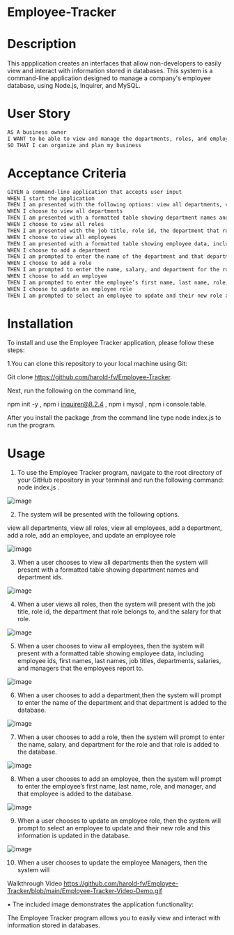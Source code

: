 # Employee-Tracker

# Description
This appplication creates an interfaces that allow non-developers to easily view and interact with information stored in databases. This system is a command-line application designed to manage a company's employee database, using Node.js, Inquirer, and MySQL.

# User Story

```md
AS A business owner
I WANT to be able to view and manage the departments, roles, and employees in my company
SO THAT I can organize and plan my business
```

# Acceptance Criteria

```md
GIVEN a command-line application that accepts user input
WHEN I start the application
THEN I am presented with the following options: view all departments, view all roles, view all employees, add a department, add a role, add an employee, and update an employee role
WHEN I choose to view all departments
THEN I am presented with a formatted table showing department names and department ids
WHEN I choose to view all roles
THEN I am presented with the job title, role id, the department that role belongs to, and the salary for that role
WHEN I choose to view all employees
THEN I am presented with a formatted table showing employee data, including employee ids, first names, last names, job titles, departments, salaries, and managers that the employees report to
WHEN I choose to add a department
THEN I am prompted to enter the name of the department and that department is added to the database
WHEN I choose to add a role
THEN I am prompted to enter the name, salary, and department for the role and that role is added to the database
WHEN I choose to add an employee
THEN I am prompted to enter the employee’s first name, last name, role, and manager, and that employee is added to the database
WHEN I choose to update an employee role
THEN I am prompted to select an employee to update and their new role and this information is updated in the database 
```


# Installation

To install and use the Employee Tracker application, please follow these steps:

1.You can clone this repository to your local machine using Git:

Git clone https://github.com/harold-fv/Employee-Tracker.

Next, run the following on the command line, 

npm init -y ,
npm i inquirer@8.2.4 ,
npm i mysql ,
npm i console.table.

After you install the package ,from the command line type node index.js to run the program.

# Usage

1. To use the Employee Tracker program, navigate to the root directory of your GitHub repository in your terminal and run the following command: node index.js .

![image](https://user-images.githubusercontent.com/120603153/232168315-f303ebc8-57c1-4d66-a73f-7ed245f596ec.png)

2. The system will be presented with the following options.

view all departments, 
view all roles, 
view all employees,
add a department, 
add a role, 
add an employee, 
and update an employee role

![image](https://user-images.githubusercontent.com/120603153/232168359-0fdb8d8c-0d64-4591-b16d-f1335b1c38e7.png)

3. When a user chooses to view all departments then the system will  present with a formatted table showing department names and department ids.

![image](https://user-images.githubusercontent.com/120603153/232168517-7f959c2f-fbbd-4ab8-8cbe-6c3a5d394ce8.png)

4. When a user views all roles, then the system will present with the job title, role id, the department that role belongs to, and the salary for that role.

![image](https://user-images.githubusercontent.com/120603153/232168764-6b68c88d-29c1-47ed-a35d-4e9efda15360.png)

5. When a user chooses to view all employees, then the system will present with a formatted table showing employee data, including employee ids, first names, last names, job titles, departments, salaries, and managers that the employees report to.

![image](https://user-images.githubusercontent.com/120603153/232168876-720c29aa-9e7b-4e2f-969e-b06dabeba85c.png)

6. When a user chooses to add a department,then the system will prompt to enter the name of the department and that department is added to the database.

![image](https://user-images.githubusercontent.com/120603153/232169010-fd100c50-1a6c-4f93-b76f-b5919011b555.png)

7. When a user chooses to add a role, then the system will prompt to enter the name, salary, and department for the role and that role is added to the database.

![image](https://user-images.githubusercontent.com/120603153/232169142-af978682-cf0b-4fcd-91d9-f2bbb349e4e6.png)

8. When a user chooses to add an employee, then the system will prompt to enter the employee’s first name, last name, role, and manager, and that employee is added to the database.

![image](https://user-images.githubusercontent.com/120603153/232169277-e6feea7b-9987-4c3e-ad10-1b67949bd7e9.png)

9. When a user chooses to update an employee role, then the system will prompt to select an employee to update and their new role and this information is updated in the database.

![image](https://user-images.githubusercontent.com/120603153/232169364-65383fbb-7411-4acf-9cd9-008ebc83b509.png)

10. When a user chooses to update the employee Managers, then the system will 


















Walkthrough Video
https://github.com/harold-fv/Employee-Tracker/blob/main/Employee-Tracker-Video-Demo.gif

• The included image demonstrates the application functionality:

The Employee Tracker program allows you to easily view and interact with information stored in databases.